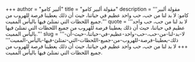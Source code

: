 +++
author = "ألبير كامو"
title = "مقولة ألبير كامو"
description = '''مقولة ألبير كامو: لا بد لنا من حب، حب واحد عظيم في حياتنا، حيث أن ذلك يعطينا فرصة للهروب من جميع اللحظات التي تمتلئ فيها باليأس المميت.'''
quote = '''لا بد لنا من حب، حب واحد عظيم في حياتنا، حيث أن ذلك يعطينا فرصة للهروب من جميع اللحظات التي تمتلئ فيها باليأس المميت.'''
slug = '''لا-بد-لنا-من-حب،-حب-واحد-عظيم-في-حياتنا،-حيث-أن-ذلك-يعطينا-فرصة-للهروب-من-جميع-اللحظات-التي-تمتلئ-فيها-باليأس-المميت'''
+++
لا بد لنا من حب، حب واحد عظيم في حياتنا، حيث أن ذلك يعطينا فرصة للهروب من جميع اللحظات التي تمتلئ فيها باليأس المميت.
